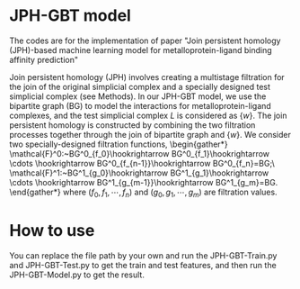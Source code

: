 # JPH-GBT model
The codes are for the implementation of paper "Join persistent homology (JPH)-based machine learning model for metalloprotein-ligand binding affinity prediction"

Join persistent homology (JPH) involves creating a multistage filtration for the join of the original simplicial complex and a specially designed test simplicial complex (see Methods). In our JPH-GBT model, we use the bipartite graph (BG) to model the interactions for metalloprotein-ligand complexes, and the test simplicial complex $L$ is considered as $\{w\}$. The join persistent homology is constructed by combining the two filtration processes together through the join of bipartite graph and $\{w\}$. We consider two specially-designed filtration functions,
\begin{gather*}
\mathcal{F}^0:~BG^0_{f_0}\hookrightarrow BG^0_{f_1}\hookrightarrow \cdots \hookrightarrow BG^0_{f_{n-1}}\hookrightarrow BG^0_{f_n}=BG;\\
\mathcal{F}^1:~BG^1_{g_0}\hookrightarrow BG^1_{g_1}\hookrightarrow \cdots \hookrightarrow BG^1_{g_{m-1}}\hookrightarrow BG^1_{g_m}=BG.
\end{gather*}
where $(f_0, f_1 , \cdots,  f_n)$ and $(g_0 , g_1, \cdots, g_m)$ are filtration values.  

# How to use 
You can replace the file path by your own and run the JPH-GBT-Train.py and JPH-GBT-Test.py to get the train and test features, and then run the JPH-GBT-Model.py to get the result.
